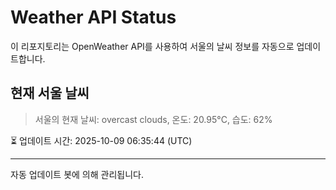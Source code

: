 
# Weather API Status

이 리포지토리는 OpenWeather API를 사용하여 서울의 날씨 정보를 자동으로 업데이트합니다.

## 현재 서울 날씨
> 서울의 현재 날씨: overcast clouds, 온도: 20.95°C, 습도: 62%

⏳ 업데이트 시간: 2025-10-09 06:35:44 (UTC)

---
자동 업데이트 봇에 의해 관리됩니다.
